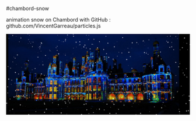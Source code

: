 #chambord-snow

animation snow on Chambord with GitHub : github.com/VincentGarreau/particles.js

![Alt text](chambord_neige.png)